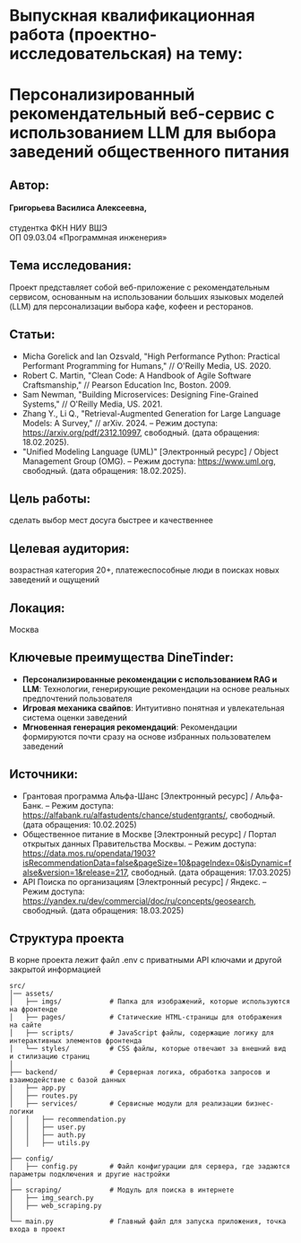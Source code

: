 # Выпускная квалификационная работа (проектно-исследовательская) на тему:

# Персонализированный рекомендательный веб-сервис с использованием LLM для выбора заведений общественного питания

## Автор:

#### Григорьева Василиса Алексеевна,

студентка ФКН НИУ ВШЭ           
ОП 09.03.04 «Программная инженерия»

## Тема исследования:

Проект представляет собой веб-приложение с рекомендательным сервисом, основанным на использовании больших языковых
моделей (LLM) для персонализации выбора кафе, кофеен и ресторанов.

## Статьи:

- Micha Gorelick and Ian Ozsvald, "High Performance Python: Practical Performant Programming for Humans," // O'Reilly
  Media, US. 2020.
- Robert C. Martin, "Clean Code: A Handbook of Agile Software Craftsmanship," // Pearson Education Inc, Boston. 2009.
- Sam Newman, "Building Microservices: Designing Fine-Grained Systems," // O'Reilly Media, US. 2021.
- Zhang Y., Li Q., "Retrieval-Augmented Generation for Large Language Models: A Survey," // arXiv. 2024. – Режим
  доступа: https://arxiv.org/pdf/2312.10997, свободный. (дата обращения: 18.02.2025).
- "Unified Modeling Language (UML)" [Электронный ресурс] / Object Management Group (OMG). – Режим
  доступа: https://www.uml.org, свободный. (дата обращения: 18.02.2025).

## Цель работы:

сделать выбор мест досуга быстрее и качественнее

## Целевая аудитория:

возрастная категория 20+, платежеспособные люди в поисках новых заведений и ощущений

## Локация:

Москва

## Ключевые преимущества DineTinder:

- **Персонализированные рекомендации с использованием RAG и LLM**: Технологии, генерирующие рекомендации на основе
  реальных предпочтений пользователя
- **Игровая механика свайпов**: Интуитивно понятная и увлекательная система оценки заведений
- **Мгновенная генерация рекомендаций**: Рекомендации формируются почти сразу на основе избранных пользователем
  заведений

## Источники:

- Грантовая программа Альфа-Шанс [Электронный ресурс] / Альфа-Банк. – Режим
  доступа: https://alfabank.ru/alfastudents/chance/studentgrants/, свободный. (дата обращения: 10.02.2025)
- Общественное питание в Москве [Электронный ресурс] / Портал открытых данных Правительства Москвы. – Режим
  доступа: https://data.mos.ru/opendata/1903?isRecommendationData=false&pageSize=10&pageIndex=0&isDynamic=false&version=1&release=217,
  свободный. (дата обращения: 17.03.2025)
- API Поиска по организациям [Электронный ресурс] / Яндекс. – Режим
  доступа: https://yandex.ru/dev/commercial/doc/ru/concepts/geosearch, свободный. (дата обращения: 18.03.2025)  


## Структура проекта
В корне проекта лежит файл .env с приватными API ключами и другой закрытой информацией
```
src/
│── assets/  
│   ├── imgs/            # Папка для изображений, которые используются на фронтенде
│   ├── pages/           # Статические HTML-страницы для отображения на сайте
│   ├── scripts/         # JavaScript файлы, содержащие логику для интерактивных элементов фронтенда
│   └── styles/          # CSS файлы, которые отвечают за внешний вид и стилизацию страниц
│
├── backend/             # Серверная логика, обработка запросов и взаимодействие с базой данных
│   ├── app.py           
│   ├── routes.py       
│   ├── services/        # Сервисные модули для реализации бизнес-логики
│   │   ├── recommendation.py  
│   │   ├── user.py      
│   │   ├── auth.py      
│   │   ├── utils.py     
│
├── config/  
│   ├── config.py        # Файл конфигурации для сервера, где задаются параметры подключения и другие настройки
│
├── scraping/            # Модуль для поиска в интернете
│   ├── img_search.py    
│   ├── web_scraping.py  
│
└── main.py              # Главный файл для запуска приложения, точка входа в проект
